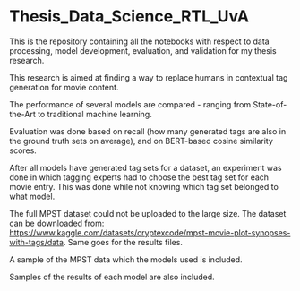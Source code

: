 # Thesis_Data_Science_RTL_UvA
This is the repository containing all the notebooks with respect to data processing, model development, evaluation, and validation for my thesis research. 

This research is aimed at finding a way to replace humans in contextual tag generation for movie content. 

The performance of several models are compared - ranging from State-of-the-Art to traditional machine learning.

Evaluation was done based on recall (how many generated tags are also in the ground truth sets on average), and on BERT-based cosine similarity scores. 

After all models have generated tag sets for a dataset, an experiment was done in which tagging experts had to choose the best tag set for each movie entry. This was done while not knowing which tag set belonged to what model. 

The full MPST dataset could not be uploaded to the large size. The dataset can be downloaded from: https://www.kaggle.com/datasets/cryptexcode/mpst-movie-plot-synopses-with-tags/data. Same goes for the results files. 

A sample of the MPST data which the models used is included.

Samples of the results of each model are also included.
